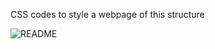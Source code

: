 CSS codes to style a webpage of this structure 

![README](https://github.com/ykwizera/alu-web-development/assets/144004543/50396cc9-5683-4d40-bc82-39e4654c641f)
